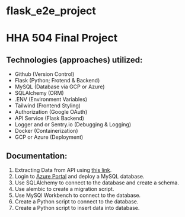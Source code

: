 # flask_e2e_project
# HHA 504 Final Project

## Technologies (approaches) utilized:  
- Github (Version Control)
- Flask (Python; Frotend & Backend)
- MySQL (Database via GCP or Azure)
- SQLAlchemy (ORM)
- .ENV (Environment Variables)
- Tailwind (Frontend Styling)
- Authorization (Google OAuth)
- API Service (Flask Backend)
- Logger and or Sentry.io (Debugging & Logging)
- Docker (Containerization)
- GCP or Azure (Deployment) 

## Documentation:
1. Extracting Data from API using [this link](https://data.cityofnewyork.us/Health/New-York-City-Leading-Causes-of-Death/jb7j-dtam/explore/query/.SELECT%0A%20%20%60year%60%2C%0A%20%20%60leading_cause%60%2C%0A%20%20%60sex%60%2C%0A%20%20%60race_ethnicity%60%2C%0A%20%20%60deaths%60%2C%0A%20%20%60death_rate%60%2C%0A%20%20%60age_adjusted_death_rate%60%0AORDER%20BY%20%60year%60%20DESC%20NULL%20FIRST/page/filter).
2. Login to [Azure Portal](https://portal.azure.com/#home) and deploy a MySQL database.
3. Use SQLAlchemy to connect to the database and create a schema.
4. Use alembic to create a migration script.
5. Use MySQl Workbench to connect to the database.
6. Create a Python script to connect to the database.
7. Create a Python script to insert data into database.